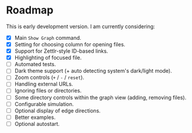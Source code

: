 # Roadmap

This is early development version. I am currently considering:

- [x] Main `Show Graph` command.
- [x] Setting for choosing column for opening files.
- [x] Support for Zettlr-style ID-based links.
- [x] Highlighting of focused file.
- [ ] Automated tests.
- [ ] Dark theme support (+ auto detecting system's dark/light mode).
- [ ] Zoom controls (`+` / `-` / `reset`).
- [ ] Handling external URLs.
- [ ] Ignoring files or directories.
- [ ] Some directory controls within the graph view (adding, removing files).
- [ ] Configurable simulation.
- [ ] Optional display of edge directions.
- [ ] Better examples.
- [ ] Optional autostart.
